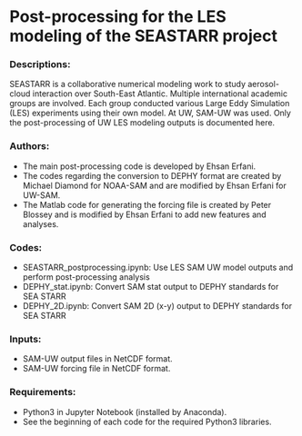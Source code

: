 # Post-processing for the LES modeling of the SEASTARR project

### Descriptions:
SEASTARR is a collaborative numerical modeling work to study aerosol-cloud interaction over South-East Atlantic. Multiple international academic groups are involved. Each group conducted various Large Eddy Simulation (LES) experiments using their own model. At UW, SAM-UW was used. Only the post-processing of UW LES modeling outputs is documented here.

### Authors:
- The main post-processing code is developed by Ehsan Erfani.
- The codes regarding the conversion to DEPHY format are created by Michael Diamond for NOAA-SAM and are modified by Ehsan Erfani for UW-SAM.
- The Matlab code for generating the forcing file is created by Peter Blossey and is modified by Ehsan Erfani to add new features and analyses.

### Codes:
- SEASTARR_postprocessing.ipynb: Use LES SAM UW model outputs and perform post-processing analysis
- DEPHY_stat.ipynb: Convert SAM stat output to DEPHY standards for SEA STARR
- DEPHY_2D.ipynb:   Convert SAM 2D (x-y) output to DEPHY standards for SEA STARR

### Inputs:
- SAM-UW output files in NetCDF format.
- SAM-UW forcing file in NetCDF format.

### Requirements:
- Python3 in Jupyter Notebook (installed by Anaconda).
- See the beginning of each code for the required Python3 libraries.
